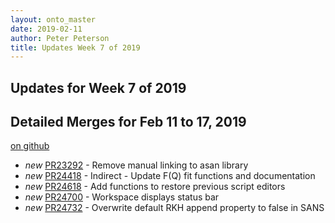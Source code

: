 ```yaml
---
layout: onto_master
date: 2019-02-11
author: Peter Peterson
title: Updates Week 7 of 2019
---
```

Updates for Week 7 of 2019
--------------------------

Detailed Merges for Feb 11 to 17, 2019
--------------------------------------
[on github](https://github.com/mantidproject/mantid/pulls?q=is%3Apr+merged%3A2019-02-12..2019-02-17)

* *new* [PR23292](https://github.com/mantidproject/mantid/pull/23292) - Remove manual linking to asan library
* *new* [PR24418](https://github.com/mantidproject/mantid/pull/24418) - Indirect - Update F(Q) fit functions and documentation
* *new* [PR24618](https://github.com/mantidproject/mantid/pull/24618) - Add functions to restore previous script editors
* *new* [PR24700](https://github.com/mantidproject/mantid/pull/24700) - Workspace displays status bar
* *new* [PR24732](https://github.com/mantidproject/mantid/pull/24732) - Overwrite default RKH append property to false in SANS
